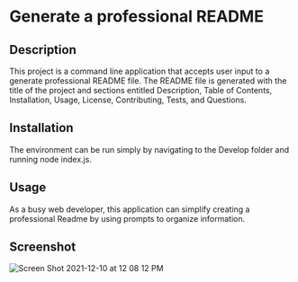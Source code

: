 # Generate a professional README

## Description
This project is a command line application that accepts user input to a generate professional README file. The README file is generated with the title of the project and sections entitled Description, Table of Contents, Installation, Usage, License, Contributing, Tests, and Questions.

## Installation
The environment can be run simply by navigating to the Develop folder and running node index.js.

## Usage 
As a busy web developer, this application can simplify creating a professional Readme by using prompts to organize information.

## Screenshot 


![Screen Shot 2021-12-10 at 12 08 12 PM](https://user-images.githubusercontent.com/91156023/145614298-be4dc63a-8583-4d0e-8bfb-73c676972039.png)
